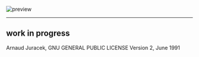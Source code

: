 ![preview](preview.gif?raw=true "preview")

---
work in progress
---
Arnaud Juracek, GNU GENERAL PUBLIC LICENSE Version 2, June 1991

